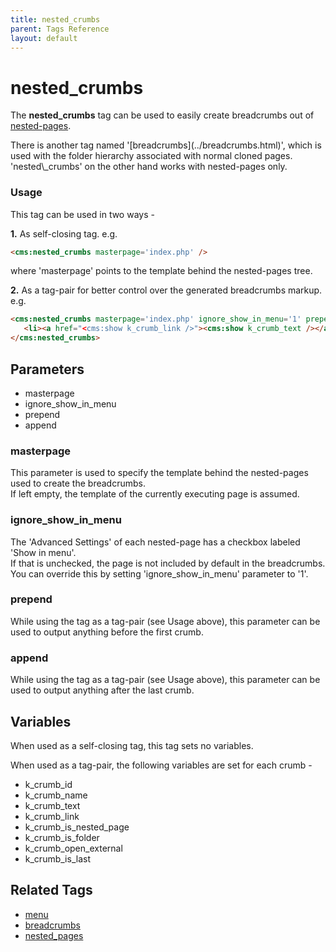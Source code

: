 ```yaml
---
title: nested_crumbs
parent: Tags Reference
layout: default
---
```


# nested_crumbs

The **nested\_crumbs** tag can be used to easily create breadcrumbs out of [nested-pages](../../concepts/nested-pages-aka-menu-maker.html).

<p class="notice">
    There is another tag named '[breadcrumbs](../breadcrumbs.html)', which is used with the folder hierarchy associated with normal cloned pages.<br/>
    'nested\_crumbs' on the other hand works with nested-pages only.
</p>

### Usage

This tag can be used in two ways -

**1\.** As self-closing tag. e.g.

```html
<cms:nested_crumbs masterpage='index.php' />
```

where 'masterpage' points to the template behind the nested-pages tree.

**2\.** As a tag-pair for better control over the generated breadcrumbs markup. e.g.

```html
<cms:nested_crumbs masterpage='index.php' ignore_show_in_menu='1' prepend='<ul class="breadcrumb">' append='</ul>'>
   <li><a href="<cms:show k_crumb_link />"><cms:show k_crumb_text /></a><cms:if k_crumb_is_last='0'> &raquo; </cms:if></li>
</cms:nested_crumbs>
```

## Parameters

*   masterpage
*   ignore\_show\_in\_menu
*   prepend
*   append

### masterpage

This parameter is used to specify the template behind the nested-pages used to create the breadcrumbs.<br/>
If left empty, the template of the currently executing page is assumed.

### ignore_show_in_menu

The 'Advanced Settings' of each nested-page has a checkbox labeled 'Show in menu'.<br/>
If that is unchecked, the page is not included by default in the breadcrumbs.<br/>
You can override this by setting 'ignore\_show\_in\_menu' parameter to '1'.

### prepend

While using the tag as a tag-pair (see Usage above), this parameter can be used to output anything before the first crumb.

### append

While using the tag as a tag-pair (see Usage above), this parameter can be used to output anything after the last crumb.

## Variables

When used as a self-closing tag, this tag sets no variables.

When used as a tag-pair, the following variables are set for each crumb -

*   k\_crumb\_id
*   k\_crumb\_name
*   k\_crumb\_text
*   k\_crumb\_link
*   k\_crumb\_is\_nested\_page
*   k\_crumb\_is\_folder
*   k\_crumb\_open\_external
*   k\_crumb\_is\_last

## Related Tags

*   [menu](./menu.html)
*   [breadcrumbs](./breadcrumbs.html)
*   [nested\_pages](../nested_pages.html)
